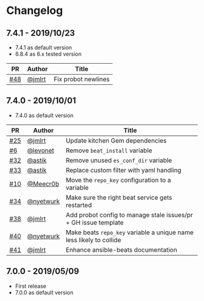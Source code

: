 # Changelog

## 7.4.1 - 2019/10/23

* 7.4.1 as default version
* 6.8.4 as 6.x tested version

| PR                                                     | Author                             | Title               |
| ------------------------------------------------------ | ---------------------------------- | ------------------- |
|[#48](https://github.com/elastic/ansible-beats/pull/48) | [@jmlrt](https://github.com/jmlrt) | Fix probot newlines |


## 7.4.0 - 2019/10/01

* 7.4.0 as default version

| PR                                                      | Author                                                     | Title                                                     |
| ------------------------------------------------------- | -------------------------------------- | --------------------------------------------------------- |
|[#25](https://github.com/elastic/ansible-beats/pull/25) | [@jmlrt](https://github.com/jmlrt) | Update kitchen Gem dependencies |
|[#6](https://github.com/elastic/ansible-beats/pull/6) | [@levonet](https://github.com/levonet) | Remove `beat_install` variable |
|[#32](https://github.com/elastic/ansible-beats/pull/32) | [@astik](https://github.com/astik) | Remove unused `es_conf_dir` variable |
|[#33](https://github.com/elastic/ansible-beats/pull/33) | [@astik](https://github.com/astik) | Replace custom filter with yaml handling |
|[#10](https://github.com/elastic/ansible-beats/pull/10) | [@Meecr0b](https://github.com/Meecr0b) | Move the `repo_key` configuration to a variable |
|[#34](https://github.com/elastic/ansible-beats/pull/34) | [@nyetwurk](https://github.com/nyetwurk) | Make sure the right beat service gets restarted |
|[#38](https://github.com/elastic/ansible-beats/pull/38) | [@jmlrt](https://github.com/jmlrt) | Add probot config to manage stale issues/pr + GH issue template |
|[#40](https://github.com/elastic/ansible-beats/pull/40) | [@nyetwurk](https://github.com/nyetwurk) | Make beats `repo_key` variable a unique name less likely to collide |
|[#41](https://github.com/elastic/ansible-beats/pull/41) | [@jmlrt](https://github.com/jmlrt) | Enhance ansible-beats documentation |


## 7.0.0 - 2019/05/09

* First release
* 7.0.0 as default version
